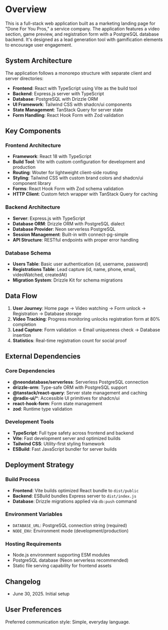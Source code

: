 # Overview

This is a full-stack web application built as a marketing landing page for "Done For You Pros," a service company. The application features a video section, game preview, and registration form with a PostgreSQL database backend. It's designed as a lead generation tool with gamification elements to encourage user engagement.

## System Architecture

The application follows a monorepo structure with separate client and server directories:

- **Frontend**: React with TypeScript using Vite as the build tool
- **Backend**: Express.js server with TypeScript
- **Database**: PostgreSQL with Drizzle ORM
- **UI Framework**: Tailwind CSS with shadcn/ui components
- **State Management**: TanStack Query for server state
- **Form Handling**: React Hook Form with Zod validation

## Key Components

### Frontend Architecture
- **Framework**: React 18 with TypeScript
- **Build Tool**: Vite with custom configuration for development and production
- **Routing**: Wouter for lightweight client-side routing  
- **Styling**: Tailwind CSS with custom brand colors and shadcn/ui component library
- **Forms**: React Hook Form with Zod schema validation
- **HTTP Client**: Custom fetch wrapper with TanStack Query for caching

### Backend Architecture
- **Server**: Express.js with TypeScript
- **Database ORM**: Drizzle ORM with PostgreSQL dialect
- **Database Provider**: Neon serverless PostgreSQL
- **Session Management**: Built-in with connect-pg-simple
- **API Structure**: RESTful endpoints with proper error handling

### Database Schema
- **Users Table**: Basic user authentication (id, username, password)
- **Registrations Table**: Lead capture (id, name, phone, email, videoWatched, createdAt)
- **Migration System**: Drizzle Kit for schema migrations

## Data Flow

1. **User Journey**: Home page → Video watching → Form unlock → Registration → Database storage
2. **Video Tracking**: Progress monitoring unlocks registration form at 80% completion
3. **Lead Capture**: Form validation → Email uniqueness check → Database insertion
4. **Statistics**: Real-time registration count for social proof

## External Dependencies

### Core Dependencies
- **@neondatabase/serverless**: Serverless PostgreSQL connection
- **drizzle-orm**: Type-safe ORM with PostgreSQL support
- **@tanstack/react-query**: Server state management and caching
- **@radix-ui/***: Accessible UI primitives for shadcn/ui
- **react-hook-form**: Form state management
- **zod**: Runtime type validation

### Development Tools
- **TypeScript**: Full type safety across frontend and backend
- **Vite**: Fast development server and optimized builds
- **Tailwind CSS**: Utility-first styling framework
- **ESBuild**: Fast JavaScript bundler for server builds

## Deployment Strategy

### Build Process
- **Frontend**: Vite builds optimized React bundle to `dist/public`
- **Backend**: ESBuild bundles Express server to `dist/index.js`
- **Database**: Drizzle migrations applied via `db:push` command

### Environment Variables
- `DATABASE_URL`: PostgreSQL connection string (required)
- `NODE_ENV`: Environment mode (development/production)

### Hosting Requirements
- Node.js environment supporting ESM modules
- PostgreSQL database (Neon serverless recommended)
- Static file serving capability for frontend assets

## Changelog

- June 30, 2025. Initial setup

## User Preferences

Preferred communication style: Simple, everyday language.